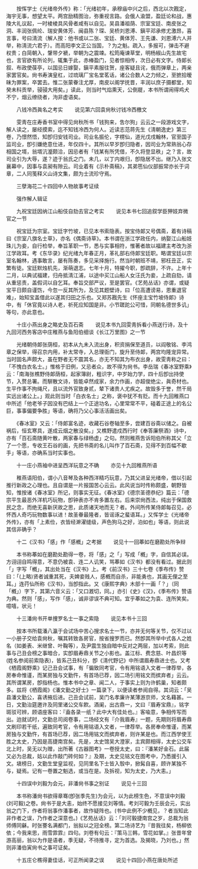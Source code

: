 <!-- { "loadSidebar": true } -->
　　按恽学士《光绪帝外传》称：「光绪初年，承穆庙中兴之后，西北以次戡定，海宇无事，想望太平。两宫励精图治，弥重视言路。会俄人渝盟，盈廷论和战，惠陵大礼议起，一时棱棱具风骨者咸有以自见。吴县潘祖荫、宗室宝廷、南皮张之洞、丰润张佩纶、瑞安黄体芳、闽县陈？琛、吴桥刘恩溥、鎭平邓承修尤激昂，喜言事，号曰淸流（解人按：他书或以二张、宝廷、黄体芳、王先谦、刘恩溥六人并举，称淸流六君子）。而高阳李文正公当国，？为之魁。疏入，多报可，弹击不避权贵；白简朝入，鞶带夕褫，举朝为之震竦。松筠庵谏草堂，明杨椒山先生故宅也，言官欲有所论列，辄集于此，赤棒盈门，见者惊相传，次日必有文字。侍郞长叙、布政使葆亭，以国忌日嫁娶，鎭平素服往贺，座客疑且诧，俄而弹章上，两亲家罢官矣。尙书寿演皇杠，过琉璃厂宝名堂茗话，诸公合数人之力倾之，至摭拾暧昧为罪案，卒罢去。惟二张蒙眷注尤厚，南皮以阁学抚晋，丰润以庶子摄都堂，知癸未科贡举，骎骎大用矣。」读此，则当时气焰熏天，公倒屣，本书所谓闹得鸡犬不宁，烟云缭绕者，泃非虚语矣。 

　　八钱冷西眞名之考实 
　　说见第六回袁尙秋讨钱冷西檄文 

　　雯靑在庄寿香书室中得见尙秋所书「钱狗来，吿尔狗」云云之一段游戏文字，解人读之，屡经摸索，迄不知钱冷西为何人。近读志范蒋先生《淸朝逸史》第三卷，乃憬然悟，知卽归安钱司业。司业名振伦，字楞仙，道光戊戌翰林，官至国子监司业，卽引嫌绝意仕进，年仅四十。其所以早岁卽归隐者，因司业为常熟翁心存相国之壻，翁壻沆瀣颇洽，因忌者有「钱某有所凭借，不久将登显秩」之？言，故司业引为大辱，遂？迹于翁氏之门。未几，以丁内艰归，卽隐居不出。继乃入张文襄幕中，因事与袁昶有隙云。司业着有《示朴斋稿》，其弟竾仙仪部振常亦长于词章，二人同笺释义山诗文集，颇为士流珍守焉。 

　　三孽海花二十四回中人物故事考证续 

　　强作解人辑证 

　　九祝宝廷因纳江山船伎自劾去官之考实 
　　说见本书七回追叙学臣狎妓弃微官之一节 

　　祝宝廷为宗室。宝廷字竹坡，已见本书索隐表。按宝侍郞又号偶斋，着有诗稿曰《宗室八旗名士草》，亦名《偶斋诗草》。本书谓在浙江学政任内，纳娶江山船妓珠儿为妾，自行检举，奉旨革职一节，悉与实事相符，惟著者故以福建主考改为浙江学政耳。考《东华录》纪光绪九年春正月，革礼部右侍郞宝廷职。略谓宝廷以宗室名翰林，遇事敢言，屡有陈奏，多见采择施行。然当时朝班不靖，邪枉丑正，实繁有徒。宝廷默烛机先，渐萌退志。七年十月，特擢今职，卽疏辞，不许。上年十二月，以典试福建，归舟抵淸江浦，以途中买江山船人女汪氏为妾，上疏自劾，请从重惩责，盖假词以自乞耳。奉旨交部严议，至是罢官。《艺苑丛话》亦谓，或疑宝平日颇自谨饬，今忽一反其所为，及见其题壁诗，曰「位高遭谤易，恩重退官难」，始知宝盖借此以遂其归田之乐也。又郑苏戡先生《怀座主宝竹坡侍郞》诗中，有「休官竟以诗人老，祈死应知国是非。小节蹉跎公可惜，同朝名德世多讥」等句，亦此意也。 

　　十庄小燕出身之略史及百石斋 
　　说见本书九回雯靑拆看小燕送行诗，及十九回河西务客店中庄稚燕与鱼阳伯细谈《长江万里图》之一节 

　　光绪朝侍郞张荫桓，初本从九未入流出身，积资捐保至道员，以阎敬铭、李鸿章之保举，得召京内用，补太常寺，入总理衙门，旋升至侍郞，两宫均隆宠异常。当时固名声颇大，虽在野者无不震其名，亦无不知其为布衣出身，故雯靑称之曰：「不愧白衣名士。」惟格于旧例，又忌者众，故不得为尙书。李岳瑞《春冰室野乘》云：「南海张樵野侍郞荫桓，起家簿尉，粗识字，中岁始力学，四十后卽出持使节，入赘总署。而騈散文诗，皆能卓然成家，余力作画，亦超俊绝尘，眞奇材也。生平作事不拘绳尺，且以流外官致身贰，辇下诸贵人尤疾之。故毁多于誉，然干局实远出诸公上。」观此则当时「白衣名士」之称，褒中犹不有贬。而十九回稚燕口中所述「他老爷子因没有巴结上一个正途功名，心里常常不平，碰着正途上的名公巨，事事偏要争胜」等语，确将乃父心事活活画出矣。 

　　《春冰室》又云：「侍郞富名迹，收藏石谷卷轴至多，尝建百谷斋以储之。自被祸后，恒玄寒具，遂成云烟之散没矣。」又樵野遣戍西行时《奉答廉祭酒》诗中，亦有「百石斋随黄叶散，两家春与绿杨虚」之句。然则稚燕吿诉阳伯所称其父「立了一个愿，专收王石谷的画，先把书斋的名儿叫作了百石斋，见得不到百幅不歇手」等语，亦确系当时实事也。 

　　十一庄小燕袖中进呈西洋玩意之不确 
　　亦见十九回稚燕所语 

　　稚燕语阳伯，谓小八音琴及各种西洋精巧玩意，乃其父进呈光绪帝，借以引起推行新政之心理也。且自谓是一片报国苦心云云。此风说当时传称颇盛，朝野皆知，惟按诸《春冰室》所记，则事实无征。《春冰室》《德宗圣德恭纪》篇云：「德宗平生最恶外洋机巧玩物，卽钟表亦不肯多置左右。后来崇尙西法，纯出于保国救民之念，而绝无喜新厌故之思，此质诸天地而无？者。外间所传某侍郞每召见，必怀西人奇巧玩物数事以进！故圣眷最隆者，皆谣诼之蜚语耳。」又恽学士《光绪帝外传》，亦有「上素俭，衣皆经澣濯缝级，声色狗马之好，泊如也」等语，则此说其信非确乎？ 

　　十二《汉书》「感」作「感槪」之考据 
　　说见十一回菶如在磨勘处所争辩 

　　本书称菶如在磨勘处勘得一卷，将「感」之「」写成「槪」字，自信其必误。方诩诩自鸣得意，不意仍被袁、连二人讥笑，骂菶如《汉书》都没有看过。据此则「」字写「槪」，其出处当在《汉书》上。考《前汉书》三十七卷《季布传》赞曰：「(上略)贤者诚重其死，夫婢妾贱人，感槪而自杀，非能勇也，其画无俚之至耳。」连荇仙所称《汉书》，当卽指此。又《康熙字典》木部十一画「？」（同「槪」）字下，其第六音义云：「又口漑切，同。」亦引《史》《汉》，《季布传》赞语为典。然则「感」，写作「感」，诚非谬误不典可知。宜乎菶如之为袁、连所笑矣。噫嘻，状元！ 

　　十三潘尙书开单捜罗名士一事之索隐 
　　说见本书十三回 

　　按本书所载潘八瀛于会试场中苦心搜求名士一节，亦并无何等关节，仅不过以一小册子交给袁尙秋，嘱其转致各房官，按省搜罗而已。然卽其所举中式各人之姓名（如姜表、米继曾、叶鞠等），及尹震生独自暗中反对之两层，加以考索，则此事与己丑会榜之事暗合，实卽眉寿鼎关节之小影也。盖江标、费念慈、叶昌炽等(姓名参阅前索隐表)，皆系己丑科分，卽《淸代野记》中所谓眉寿鼎进士也。又考《栖霞阁野乘》记己丑会试事，有「徧致同考官，令有用铭语入文者一律荐举，各房奉命惟谨，而某房独与文勤忤，有首场已荐，因二场引用铭文而摈弃者」云云。其所谓某房，卽指杨也。惟本书中之章、闻二人，于事实上则为许鹤巢，知者颇多。兹将《栖霞阁》《潘文勤之好士》一篇录下，以便读者参阅自得。其词云：「吴县潘文勤公，喜诱掖后进。己丑会试前，吴门名孝廉许某薄游京师，文名藉甚。一日，文勤治筵邀许及同里诸公交车飮。酒阑，出古鼎一，文曰『眉寿宝鼎』，铭字斑驳可辨，顾语座客曰：『盍各录一纸？此中大有佳处也。』客喩意，争相传写而出。迨就试时，文勤总司阅卷事，二场经文有『介我眉寿』一题，先期则将眉寿鼎文刷印若干纸，遍致同考官，令有用铭语入文者，一律荐举。各房奉命惟谨，而某房独与文勤忤，有首场已荐，因二场用铭文而摈弃者，则许某是也。而江西学使王胜之太史，乃因是高捷南宫矣。先是，太史馆吴大澄家，主宾颇相得，太史公交车北上时，吴无以为赠，出所著《古器图考》一卷授太史，曰：『潘某好金石。此届又必为总裁，姑以此作敲门砖何如？』及期，太史见铭文在图考中，乃悉援引入文。塡榜日，文勤生堂皇监视，见同里名下士皆入彀中，掀髯自喜，顾许某独不与，疑焉。记有一卷置之魁选，或当在是。及拆视，知为太史，乃大恚。」 

　　十四误中刘毅为会元，非潘尙书事之别证 
　　说见十三回 

　　本书称潘尙书欲得章骞(卽张季先生)为会元，以为此榜生色，不意误中刘毅(刘可毅)之卷。尙书于是大恚，始终不愿接见刘等情。考刘可毅为壬辰会元，实出翁之门下，作者将翁事作潘事者，故作疑阵也。(书中此例不少槪见，？者当知此非作者之误，乃作者之深意也。)《艺苑丛话》云：「刘可毅捷南宫之岁，总裁为翁师傅同龢。时张謇名满都门，翁拟以之冠全榜。第二场诗艺为『昔我往矣，杨柳依依；今我来思，雨雪霏霏』四句。刘卷有句云：『策马三韩，雪花如掌。』张昔年曾游高丽，翁以为作是语者，季无疑，不待推寻，定为首选。及揭晓，乃刘也。」然则非潘伯寅尙书之事可证矣。 

　　十五庄仑樵得妻佳话，可正所闻录之误 
　　说见十四回小燕在唐处所述 


